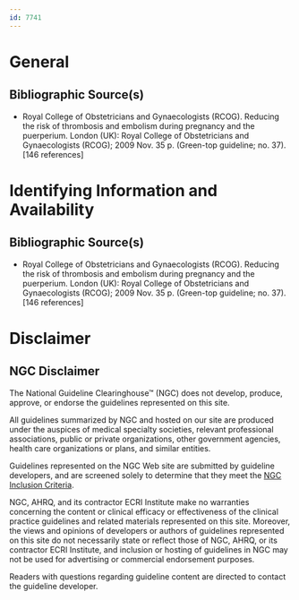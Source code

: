 ```yaml
---
id: 7741
---
```


# General

## Bibliographic Source(s)

- Royal College of Obstetricians and Gynaecologists (RCOG). Reducing the risk of thrombosis and embolism during pregnancy and the puerperium. London (UK): Royal College of Obstetricians and Gynaecologists (RCOG); 2009 Nov. 35 p. (Green-top guideline; no. 37). [146 references]

# Identifying Information and Availability

## Bibliographic Source(s)

- Royal College of Obstetricians and Gynaecologists (RCOG). Reducing the risk of thrombosis and embolism during pregnancy and the puerperium. London (UK): Royal College of Obstetricians and Gynaecologists (RCOG); 2009 Nov. 35 p. (Green-top guideline; no. 37). [146 references]

# Disclaimer

## NGC Disclaimer

The National Guideline Clearinghouse™ (NGC) does not develop, produce, approve, or endorse the guidelines represented on this site.

All guidelines summarized by NGC and hosted on our site are produced under the auspices of medical specialty societies, relevant professional associations, public or private organizations, other government agencies, health care organizations or plans, and similar entities.

Guidelines represented on the NGC Web site are submitted by guideline developers, and are screened solely to determine that they meet the [NGC Inclusion Criteria](/help-and-about/summaries/inclusion-criteria).

NGC, AHRQ, and its contractor ECRI Institute make no warranties concerning the content or clinical efficacy or effectiveness of the clinical practice guidelines and related materials represented on this site. Moreover, the views and opinions of developers or authors of guidelines represented on this site do not necessarily state or reflect those of NGC, AHRQ, or its contractor ECRI Institute, and inclusion or hosting of guidelines in NGC may not be used for advertising or commercial endorsement purposes.

Readers with questions regarding guideline content are directed to contact the guideline developer.

